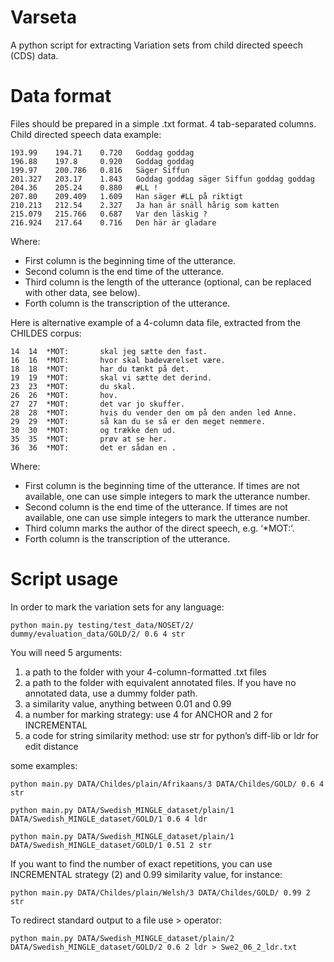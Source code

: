 # Varseta
A python script for extracting Variation sets from child directed speech (CDS) data.


# Data format

Files should be prepared in a simple .txt format. 4 tab-separated columns. Child directed speech data example:
```
193.99	  194.71	0.720	Goddag goddag
196.88	  197.8		0.920	Goddag goddag
199.97    200.786   0.816   Säger Siffun
201.327	  203.17	1.843	Goddag goddag säger Siffun goddag goddag
204.36    205.24	0.880	#LL !
207.80    209.409	1.609	Han säger #LL på riktigt
210.213	  212.54    2.327	Ja han är snäll hårig som katten
215.079	  215.766	0.687	Var den läskig ?
216.924	  217.64    0.716	Den här är gladare
```

Where:
- First column is the beginning time of the utterance.
- Second column is  the end time of the utterance.
- Third column is the length of the utterance (optional, can be replaced with other data, see below).
- Forth column is the transcription of the utterance.

Here is alternative example of a 4-column data file, extracted from the CHILDES corpus:
```
14	14	*MOT:		skal jeg sætte den fast.
16	16	*MOT:		hvor skal badeværelset være.
18	18	*MOT:		har du tænkt på det.
19	19	*MOT:		skal vi sætte det derind.
23	23	*MOT:		du skal.
26	26	*MOT:		hov.
27	27	*MOT:		det var jo skuffer.
28	28	*MOT:		hvis du vender den om på den anden led Anne.
29	29	*MOT:		så kan du se så er den meget nemmere.
30	30	*MOT:		og trække den ud.
35	35	*MOT:		prøv at se her.
36	36	*MOT:		det er sådan en .
```
Where:
- First column is the beginning time of the utterance. If times are not available, one can use simple integers to mark the utterance number.
- Second column is  the end time of the utterance. If times are not available, one can use simple integers to mark the utterance number.
- Third column marks the author of the direct speech, e.g. ‘*MOT:’.
- Forth column is the transcription of the utterance.

# Script usage

In order to mark the variation sets for any language:
```
python main.py testing/test_data/NOSET/2/ dummy/evaluation_data/GOLD/2/ 0.6 4 str
```
You will need 5 arguments:

1. a path to the folder with your 4-column-formatted .txt files
2. a path to the folder with equivalent annotated files. If you have no annotated data, use a dummy folder path.
3. a similarity value, anything between 0.01 and 0.99
4. a number for marking strategy: use 4 for ANCHOR and 2 for INCREMENTAL
5. a code for string similarity method: use str for python’s diff-lib or ldr for edit distance

some examples:
```
python main.py DATA/Childes/plain/Afrikaans/3 DATA/Childes/GOLD/ 0.6 4 str

python main.py DATA/Swedish_MINGLE_dataset/plain/1 DATA/Swedish_MINGLE_dataset/GOLD/1 0.6 4 ldr

python main.py DATA/Swedish_MINGLE_dataset/plain/1 DATA/Swedish_MINGLE_dataset/GOLD/1 0.51 2 str
```

If you want to find the number of exact repetitions, you can use INCREMENTAL strategy (2) and 0.99 similarity value, for instance:

```
python main.py DATA/Childes/plain/Welsh/3 DATA/Childes/GOLD/ 0.99 2 str
```

To redirect standard output to a file use > operator:

```
python main.py DATA/Swedish_MINGLE_dataset/plain/2 DATA/Swedish_MINGLE_dataset/GOLD/2 0.6 2 ldr > Swe2_06_2_ldr.txt
```
